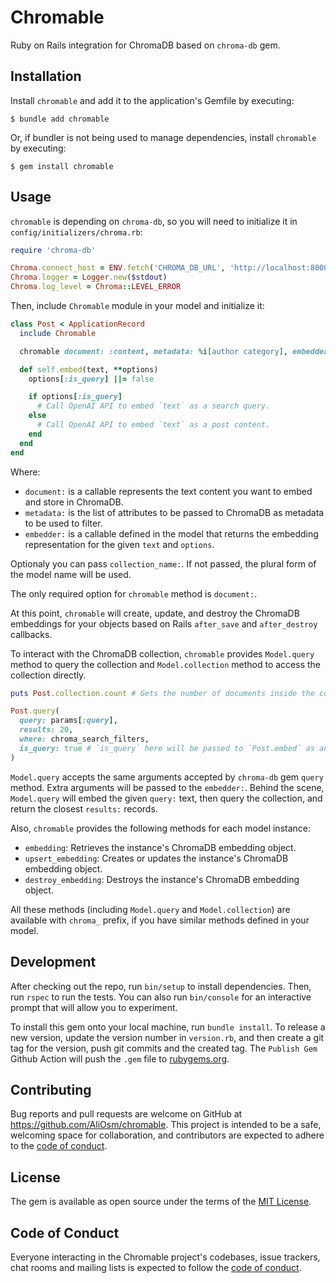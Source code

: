 # Chromable

Ruby on Rails integration for ChromaDB based on `chroma-db` gem.

## Installation

Install `chromable` and add it to the application's Gemfile by executing:

    $ bundle add chromable

Or, if bundler is not being used to manage dependencies, install `chromable` by executing:

    $ gem install chromable

## Usage

`chromable` is depending on `chroma-db`, so you will need to initialize it in `config/initializers/chroma.rb`:

```ruby
require 'chroma-db'

Chroma.connect_host = ENV.fetch('CHROMA_DB_URL', 'http://localhost:8000')
Chroma.logger = Logger.new($stdout)
Chroma.log_level = Chroma::LEVEL_ERROR
```

Then, include `Chromable` module in your model and initialize it:

```ruby
class Post < ApplicationRecord
  include Chromable

  chromable document: :content, metadata: %i[author category], embedder: :embed

  def self.embed(text, **options)
    options[:is_query] ||= false

    if options[:is_query]
      # Call OpenAI API to embed `text` as a search query.
    else
      # Call OpenAI API to embed `text` as a post content.
    end
  end
end
```

Where:
- `document:` is a callable represents the text content you want to embed and store in ChromaDB.
- `metadata:` is the list of attributes to be passed to ChromaDB as metadata to be used to filter.
- `embedder:` is a callable defined in the model that returns the embedding representation for the given `text` and `options`.

Optionaly you can pass `collection_name:`. If not passed, the plural form of the model name will be used.

The only required option for `chromable` method is `document:`.

At this point, `chromable` will create, update, and destroy the ChromaDB embeddings for your objects based on Rails `after_save` and `after_destroy` callbacks.

To interact with the ChromaDB collection, `chromable` provides `Model.query` method to query the collection and `Model.collection` method to access the collection directly.

```ruby
puts Post.collection.count # Gets the number of documents inside the collection. Should always match Post.count.

Post.query(
  query: params[:query],
  results: 20,
  where: chroma_search_filters,
  is_query: true # `is_query` here will be passed to `Post.embed` as an option.
)
```

`Model.query` accepts the same arguments accepted by `chroma-db` gem `query` method. Extra arguments will be passed to the `embedder:`. Behind the scene, `Model.query` will embed the given `query:` text, then query the collection, and return the closest `results:` records.

Also, `chromable` provides the following methods for each model instance:

- `embedding`: Retrieves the instance's ChromaDB embedding object.
- `upsert_embedding`: Creates or updates the instance's ChromaDB embedding object.
- `destroy_embedding`: Destroys the instance's ChromaDB embedding object.

All these methods (including `Model.query` and `Model.collection`) are available with `chroma_` prefix, if you have similar methods defined in your model.

## Development

After checking out the repo, run `bin/setup` to install dependencies. Then, run `rspec` to run the tests. You can also run `bin/console` for an interactive prompt that will allow you to experiment.

To install this gem onto your local machine, run `bundle install`. To release a new version, update the version number in `version.rb`, and then create a git tag for the version, push git commits and the created tag. The `Publish Gem` Github Action will push the `.gem` file to [rubygems.org](https://rubygems.org).

## Contributing

Bug reports and pull requests are welcome on GitHub at https://github.com/AliOsm/chromable. This project is intended to be a safe, welcoming space for collaboration, and contributors are expected to adhere to the [code of conduct](https://github.com/[USERNAME]/chromable/blob/main/CODE_OF_CONDUCT.md).

## License

The gem is available as open source under the terms of the [MIT License](https://opensource.org/licenses/MIT).

## Code of Conduct

Everyone interacting in the Chromable project's codebases, issue trackers, chat rooms and mailing lists is expected to follow the [code of conduct](https://github.com/[USERNAME]/chromable/blob/main/CODE_OF_CONDUCT.md).
